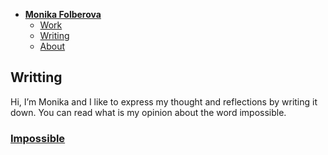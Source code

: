 - [**Monika Folberova**](./) <!-- Use `index.md` as well. `./` is a shortcut back to your home page `index.md` -->
    - [Work](work/index.md)
    - [Writing](writing/index.md)
    - [About](about.md)

## Writting

Hi, I’m Monika and I like to express my thought and reflections by writing it down. You can read what is my opinion about the word impossible. 
 
### [Impossible](impossible.md) 
